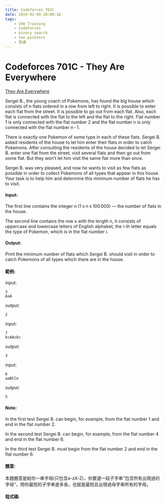 ```yaml
---
title: Codeforces 701C
date: 2019-03-09 20:00:18
tags:
    - CHU Training
    - CodeForces
    - binary search
    - two pointers
    - 普通
---
```

# Codeforces 701C - They Are Everywhere
[They Are Everywhere](https://codeforces.com/problemset/problem/701/C)

Sergei B., the young coach of Pokemons, has found the big house which consists of n flats ordered in a row from left to right. It is possible to enter each flat from the street. It is possible to go out from each flat. Also, each flat is connected with the flat to the left and the flat to the right. Flat number 1 is only connected with the flat number 2 and the flat number n is only connected with the flat number n - 1.
<!-- more -->
There is exactly one Pokemon of some type in each of these flats. Sergei B. asked residents of the house to let him enter their flats in order to catch Pokemons. After consulting the residents of the house decided to let Sergei B. enter one flat from the street, visit several flats and then go out from some flat. But they won't let him visit the same flat more than once.

Sergei B. was very pleased, and now he wants to visit as few flats as possible in order to collect Pokemons of all types that appear in this house. Your task is to help him and determine this minimum number of flats he has to visit.


#### Input:
The first line contains the integer n (1 ≤ n ≤ 100 000) — the number of flats in the house.

The second line contains the row s with the length n, it consists of uppercase and lowercase letters of English alphabet, the i-th letter equals the type of Pokemon, which is in the flat number i.

#### Output:
Print the minimum number of flats which Sergei B. should visit in order to catch Pokemons of all types which there are in the house.

#### 範例:
input:
```
3
AaA
```
output:
```
2
```
input:
```
7
bcAAcbc
```
output:
```
3
```
input:
```
6
aaBCCe
```
output:
```
5
```
#### Note:
In the first test Sergei B. can begin, for example, from the flat number 1 and end in the flat number 2.

In the second test Sergei B. can begin, for example, from the flat number 4 and end in the flat number 6.

In the third test Sergei B. must begin from the flat number 2 and end in the flat number 6.

#### 題意:
本題題意是給你ㄧ串字母(只包含a-zA-Z)，你要選一段子字串"包含所有出現過的字母"，問你最短的子字串是多長，也就是最短且出現過母字串所有的字母。

#### 程式碼:
<script src="https://gist.github.com/Daviswww/d78d6145cc18240f8586230ea46b906c.js"></script>

